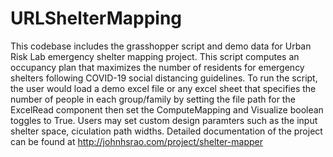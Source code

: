 # URLShelterMapping
  
  This codebase includes the grasshopper script and demo data for Urban Risk Lab emergency shelter mapping project. This script computes an occupancy plan that maximizes the number of residents for emergency shelters following COVID-19 social distancing guidelines. To run the script, the user would load a demo excel file or any excel sheet that specifies the number of people in each group/family by setting the file path for the ExcelRead component then set the ComputeMapping and Visualize boolean toggles to True. Users may set custom design paramters such as the input shelter space, ciculation path widths. 
   Detailed documentation of the project can be found at http://johnhsrao.com/project/shelter-mapper
